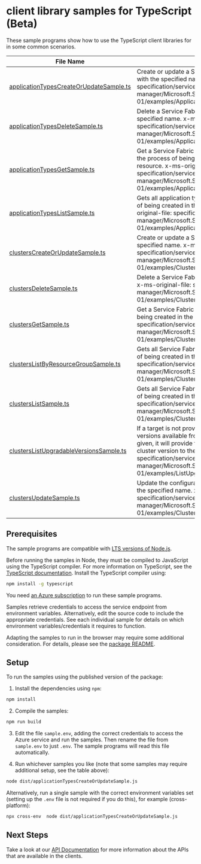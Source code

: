 # client library samples for TypeScript (Beta)

These sample programs show how to use the TypeScript client libraries for in some common scenarios.

| **File Name**                                                                   | **Description**                                                                                                                                                                                                                                                                                                                                                                                            |
| ------------------------------------------------------------------------------- | ---------------------------------------------------------------------------------------------------------------------------------------------------------------------------------------------------------------------------------------------------------------------------------------------------------------------------------------------------------------------------------------------------------- |
| [applicationTypesCreateOrUpdateSample.ts][applicationtypescreateorupdatesample] | Create or update a Service Fabric application type name resource with the specified name. x-ms-original-file: specification/servicefabric/resource-manager/Microsoft.ServiceFabric/stable/2021-06-01/examples/ApplicationTypeNamePutOperation_example.json                                                                                                                                                 |
| [applicationTypesDeleteSample.ts][applicationtypesdeletesample]                 | Delete a Service Fabric application type name resource with the specified name. x-ms-original-file: specification/servicefabric/resource-manager/Microsoft.ServiceFabric/stable/2021-06-01/examples/ApplicationTypeNameDeleteOperation_example.json                                                                                                                                                        |
| [applicationTypesGetSample.ts][applicationtypesgetsample]                       | Get a Service Fabric application type name resource created or in the process of being created in the Service Fabric cluster resource. x-ms-original-file: specification/servicefabric/resource-manager/Microsoft.ServiceFabric/stable/2021-06-01/examples/ApplicationTypeNameGetOperation_example.json                                                                                                    |
| [applicationTypesListSample.ts][applicationtypeslistsample]                     | Gets all application type name resources created or in the process of being created in the Service Fabric cluster resource. x-ms-original-file: specification/servicefabric/resource-manager/Microsoft.ServiceFabric/stable/2021-06-01/examples/ApplicationTypeNameListOperation_example.json                                                                                                              |
| [clustersCreateOrUpdateSample.ts][clusterscreateorupdatesample]                 | Create or update a Service Fabric cluster resource with the specified name. x-ms-original-file: specification/servicefabric/resource-manager/Microsoft.ServiceFabric/stable/2021-06-01/examples/ClusterPutOperation_example_max.json                                                                                                                                                                       |
| [clustersDeleteSample.ts][clustersdeletesample]                                 | Delete a Service Fabric cluster resource with the specified name. x-ms-original-file: specification/servicefabric/resource-manager/Microsoft.ServiceFabric/stable/2021-06-01/examples/ClusterDeleteOperation_example.json                                                                                                                                                                                  |
| [clustersGetSample.ts][clustersgetsample]                                       | Get a Service Fabric cluster resource created or in the process of being created in the specified resource group. x-ms-original-file: specification/servicefabric/resource-manager/Microsoft.ServiceFabric/stable/2021-06-01/examples/ClusterGetOperation_example.json                                                                                                                                     |
| [clustersListByResourceGroupSample.ts][clusterslistbyresourcegroupsample]       | Gets all Service Fabric cluster resources created or in the process of being created in the resource group. x-ms-original-file: specification/servicefabric/resource-manager/Microsoft.ServiceFabric/stable/2021-06-01/examples/ClusterListByResourceGroupOperation_example.json                                                                                                                           |
| [clustersListSample.ts][clusterslistsample]                                     | Gets all Service Fabric cluster resources created or in the process of being created in the subscription. x-ms-original-file: specification/servicefabric/resource-manager/Microsoft.ServiceFabric/stable/2021-06-01/examples/ClusterListOperation_example.json                                                                                                                                            |
| [clustersListUpgradableVersionsSample.ts][clusterslistupgradableversionssample] | If a target is not provided, it will get the minimum and maximum versions available from the current cluster version. If a target is given, it will provide the required path to get from the current cluster version to the target version. x-ms-original-file: specification/servicefabric/resource-manager/Microsoft.ServiceFabric/stable/2021-06-01/examples/ListUpgradableVersionsMinMax_example.json |
| [clustersUpdateSample.ts][clustersupdatesample]                                 | Update the configuration of a Service Fabric cluster resource with the specified name. x-ms-original-file: specification/servicefabric/resource-manager/Microsoft.ServiceFabric/stable/2021-06-01/examples/ClusterPatchOperation_example.json                                                                                                                                                              |

## Prerequisites

The sample programs are compatible with [LTS versions of Node.js](https://github.com/nodejs/release#release-schedule).

Before running the samples in Node, they must be compiled to JavaScript using the TypeScript compiler. For more information on TypeScript, see the [TypeScript documentation][typescript]. Install the TypeScript compiler using:

```bash
npm install -g typescript
```

You need [an Azure subscription][freesub] to run these sample programs.

Samples retrieve credentials to access the service endpoint from environment variables. Alternatively, edit the source code to include the appropriate credentials. See each individual sample for details on which environment variables/credentials it requires to function.

Adapting the samples to run in the browser may require some additional consideration. For details, please see the [package README][package].

## Setup

To run the samples using the published version of the package:

1. Install the dependencies using `npm`:

```bash
npm install
```

2. Compile the samples:

```bash
npm run build
```

3. Edit the file `sample.env`, adding the correct credentials to access the Azure service and run the samples. Then rename the file from `sample.env` to just `.env`. The sample programs will read this file automatically.

4. Run whichever samples you like (note that some samples may require additional setup, see the table above):

```bash
node dist/applicationTypesCreateOrUpdateSample.js
```

Alternatively, run a single sample with the correct environment variables set (setting up the `.env` file is not required if you do this), for example (cross-platform):

```bash
npx cross-env  node dist/applicationTypesCreateOrUpdateSample.js
```

## Next Steps

Take a look at our [API Documentation][apiref] for more information about the APIs that are available in the clients.

[applicationtypescreateorupdatesample]: https://github.com/Azure/azure-sdk-for-js/blob/main/sdk/servicefabric/arm-servicefabric-rest/samples/v1-beta/typescript/src/applicationTypesCreateOrUpdateSample.ts
[applicationtypesdeletesample]: https://github.com/Azure/azure-sdk-for-js/blob/main/sdk/servicefabric/arm-servicefabric-rest/samples/v1-beta/typescript/src/applicationTypesDeleteSample.ts
[applicationtypesgetsample]: https://github.com/Azure/azure-sdk-for-js/blob/main/sdk/servicefabric/arm-servicefabric-rest/samples/v1-beta/typescript/src/applicationTypesGetSample.ts
[applicationtypeslistsample]: https://github.com/Azure/azure-sdk-for-js/blob/main/sdk/servicefabric/arm-servicefabric-rest/samples/v1-beta/typescript/src/applicationTypesListSample.ts
[clusterscreateorupdatesample]: https://github.com/Azure/azure-sdk-for-js/blob/main/sdk/servicefabric/arm-servicefabric-rest/samples/v1-beta/typescript/src/clustersCreateOrUpdateSample.ts
[clustersdeletesample]: https://github.com/Azure/azure-sdk-for-js/blob/main/sdk/servicefabric/arm-servicefabric-rest/samples/v1-beta/typescript/src/clustersDeleteSample.ts
[clustersgetsample]: https://github.com/Azure/azure-sdk-for-js/blob/main/sdk/servicefabric/arm-servicefabric-rest/samples/v1-beta/typescript/src/clustersGetSample.ts
[clusterslistbyresourcegroupsample]: https://github.com/Azure/azure-sdk-for-js/blob/main/sdk/servicefabric/arm-servicefabric-rest/samples/v1-beta/typescript/src/clustersListByResourceGroupSample.ts
[clusterslistsample]: https://github.com/Azure/azure-sdk-for-js/blob/main/sdk/servicefabric/arm-servicefabric-rest/samples/v1-beta/typescript/src/clustersListSample.ts
[clusterslistupgradableversionssample]: https://github.com/Azure/azure-sdk-for-js/blob/main/sdk/servicefabric/arm-servicefabric-rest/samples/v1-beta/typescript/src/clustersListUpgradableVersionsSample.ts
[clustersupdatesample]: https://github.com/Azure/azure-sdk-for-js/blob/main/sdk/servicefabric/arm-servicefabric-rest/samples/v1-beta/typescript/src/clustersUpdateSample.ts
[apiref]: https://docs.microsoft.com/javascript/api/@azure-rest/arm-servicefabric?view=azure-node-preview
[freesub]: https://azure.microsoft.com/free/
[package]: https://github.com/Azure/azure-sdk-for-js/tree/main/sdk/servicefabric/arm-servicefabric-rest/README.md
[typescript]: https://www.typescriptlang.org/docs/home.html
